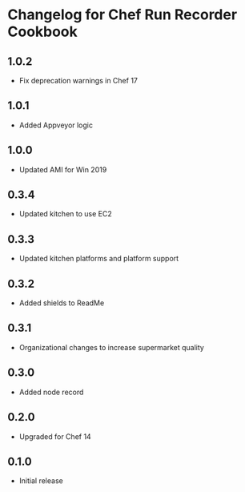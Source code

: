 # Changelog for Chef Run Recorder Cookbook

## 1.0.2

* Fix deprecation warnings in Chef 17

## 1.0.1

* Added Appveyor logic

## 1.0.0

* Updated AMI for Win 2019

## 0.3.4

* Updated kitchen to use EC2

## 0.3.3

* Updated kitchen platforms and platform support

## 0.3.2

* Added shields to ReadMe

## 0.3.1

* Organizational changes to increase supermarket quality

## 0.3.0

* Added node record

## 0.2.0

* Upgraded for Chef 14

## 0.1.0

* Initial release
